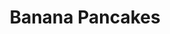 ---
title: Banana Pancakes
metadata:
  source: https://www.panmacmillan.com/blogs/lifestyle-wellbeing/joe-wicks-protein-pancakes-recipe-body-coach
  title: Banana Pancakes
  servings: '1'
  course: Breakfast
ingredients:
- name: baking powder
  amount: 1 pinch
- name: oats
  amount: 25 g
- name: egg
  amount: '1'
- name: coconut oil
  amount: 1 tsp
- name: banana
  amount: '1'
- name: protein powder
  amount: 1 scoop
cookware:
- name: blender
- name: frying pan
- name: spatula
steps:
- description: Put banana, protein powder, egg, oats and baking powder into the blender
    and whizz until smooth.
- description: Add coconut oil to a frying pan on a high heat and then add a scoop
    of the mixture to the pan to cook (I use a 1/4 cup measure). Cook until it's solidified
    and then flip with a spatula to cook the other side.
- description: Work your way through the rest of the mixture, and then serve with
    your favourite toppings.

---